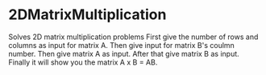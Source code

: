 # 2DMatrixMultiplication
Solves 2D matrix multiplication problems
First give the number of rows and columns as input for matrix A.
Then give input for matrix B's coulmn number.
Then give matrix A as input. After that give matrix B as input.
Finally it will show you the matrix A x B = AB.
